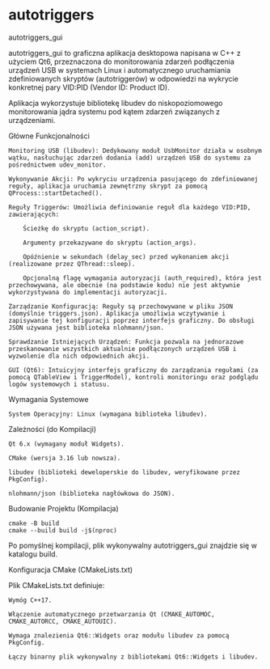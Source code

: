 # autotriggers
autotriggers_gui

autotriggers_gui to graficzna aplikacja desktopowa napisana w C++ z użyciem Qt6, przeznaczona do monitorowania zdarzeń podłączenia urządzeń USB w systemach Linux i automatycznego uruchamiania zdefiniowanych skryptów (autotriggerów) w odpowiedzi na wykrycie konkretnej pary VID:PID (Vendor ID: Product ID).

Aplikacja wykorzystuje bibliotekę libudev do niskopoziomowego monitorowania jądra systemu pod kątem zdarzeń związanych z urządzeniami.

Główne Funkcjonalności

    Monitoring USB (libudev): Dedykowany moduł UsbMonitor działa w osobnym wątku, nasłuchując zdarzeń dodania (add) urządzeń USB do systemu za pośrednictwem udev_monitor.

    Wykonywanie Akcji: Po wykryciu urządzenia pasującego do zdefiniowanej reguły, aplikacja uruchamia zewnętrzny skrypt za pomocą QProcess::startDetached().

    Reguły Triggerów: Umożliwia definiowanie reguł dla każdego VID:PID, zawierających:

        Ścieżkę do skryptu (action_script).

        Argumenty przekazywane do skryptu (action_args).

        Opóźnienie w sekundach (delay_sec) przed wykonaniem akcji (realizowane przez QThread::sleep).

        Opcjonalną flagę wymagania autoryzacji (auth_required), która jest przechowywana, ale obecnie (na podstawie kodu) nie jest aktywnie wykorzystywana do implementacji autoryzacji.

    Zarządzanie Konfiguracją: Reguły są przechowywane w pliku JSON (domyślnie triggers.json). Aplikacja umożliwia wczytywanie i zapisywanie tej konfiguracji poprzez interfejs graficzny. Do obsługi JSON używana jest biblioteka nlohmann/json.

    Sprawdzanie Istniejących Urządzeń: Funkcja pozwala na jednorazowe przeskanowanie wszystkich aktualnie podłączonych urządzeń USB i wyzwolenie dla nich odpowiednich akcji.

    GUI (Qt6): Intuicyjny interfejs graficzny do zarządzania regułami (za pomocą QTableView i TriggerModel), kontroli monitoringu oraz podglądu logów systemowych i statusu.

Wymagania Systemowe

    System Operacyjny: Linux (wymagana biblioteka libudev).

Zależności (do Kompilacji)

    Qt 6.x (wymagany moduł Widgets).

    CMake (wersja 3.16 lub nowsza).

    libudev (biblioteki deweloperskie do libudev, weryfikowane przez PkgConfig).

    nlohmann/json (biblioteka nagłówkowa do JSON).

Budowanie Projektu (Kompilacja)

    cmake -B build
    cmake --build build -j$(nproc)

Po pomyślnej kompilacji, plik wykonywalny autotriggers_gui znajdzie się w katalogu build.

Konfiguracja CMake (CMakeLists.txt)

Plik CMakeLists.txt definiuje:

    Wymóg C++17.

    Włączenie automatycznego przetwarzania Qt (CMAKE_AUTOMOC, CMAKE_AUTORCC, CMAKE_AUTOUIC).

    Wymaga znalezienia Qt6::Widgets oraz modułu libudev za pomocą PkgConfig.

    Łączy binarny plik wykonywalny z bibliotekami Qt6::Widgets i libudev.
